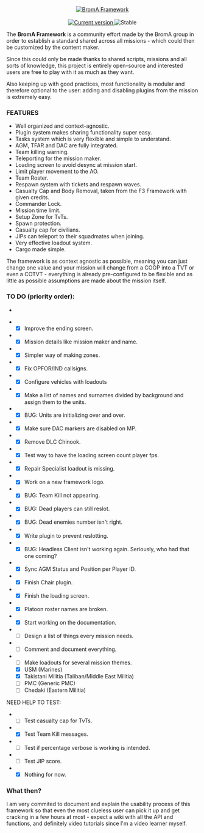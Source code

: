 <p align="center">
  <a href="https://github.com/Neefay/BromA-A3-Framework-Mark3">
   <img src="http://puu.sh/gvzlF/ab592e6390.png" alt="BromA Framework">
  </a>
   <br/><br/>
  <a href="https://github.com/Neefay/BromA-A3-Framework-Mark3/commits/master">
    <img src="https://img.shields.io/badge/build-00431-blue.svg" alt="Current version">
  </a>
  <img src="https://img.shields.io/badge/stable-yes-green.svg" alt="Stable">
</p>

The **BromA Framework** is a community effort made by the BromA group in order to establish a standard shared across all missions - which could then be customized by the content maker.

Since this could only be made thanks to shared scripts, missions and all sorts of knowledge, this project is entirely open-source and interested users are free to play with it as much as they want.

Also keeping up with good practices, most functionality is modular and therefore optional to the user: adding and disabling plugins from the mission is extremely easy.

### FEATURES
*	Well organized and context-agnostic.
*	Plugin system makes sharing functionality super easy.
*	Tasks system which is very flexible and simple to understand.
*	AGM, TFAR and DAC are fully integrated.
*	Team killing warning.
*	Teleporting for the mission maker.
*	Loading screen to avoid desync at mission start.
*	Limit player movement to the AO.
*	Team Roster.
*	Respawn system with tickets and respawn waves.
*	Casualty Cap and Body Removal, taken from the F3 Framework with given credits.
*	Commander Lock.
*	Mission time limit.
*	Setup Zone for TvTs.
*	Spawn protection.
*	Casualty cap for civilians.
*	JIPs can teleport to their squadmates when joining.
*	Very effective loadout system.
*	Cargo made simple.

The framework is as context agnostic as possible, meaning you can just change one value and your mission will change from a COOP into a TVT or even a COTVT - everything is already pre-configured to be flexible and as little as possible assumptions are made about the mission itself.

### TO DO (priority order):
-
*	- [X] Improve the ending screen.
*	- [X] Mission details like mission maker and name.
*	- [X] Simpler way of making zones.
*	- [X] Fix OPFOR/IND callsigns.
*	- [X] Configure vehicles with loadouts
*	- [X] Make a list of names and surnames divided by background and assign them to the units.
*	- [X] BUG: Units are initializing over and over.
*	- [X] Make sure DAC markers are disabled on MP.
*	- [X] Remove DLC Chinook.
*	- [X] Test  way to have the loading screen count player fps.
*	- [X] Repair Specialist loadout is missing.
*	- [X] Work on a new framework logo.
*	- [X] BUG: Team Kill not appearing.
*	- [X] BUG: Dead players can still reslot.
*	- [X] BUG: Dead enemies number isn't right.
*	- [X] Write plugin to prevent reslotting.
*	- [X] BUG: Headless Client isn't working again. Seriously, who had that one coming?
*	- [X] Sync AGM Status and Position per Player ID.
*	- [X] Finish Chair plugin.
*	- [X] Finish the loading screen.
*	- [X] Platoon roster names are broken.
*	- [X] Start working on the documentation.
*	- [ ] Design a list of things every mission needs.
*	- [ ] Comment and document everything.
*	- [ ] Make loadouts for several mission themes.
	- [X] USM (Marines)
	- [X] Takistani Militia (Taliban/Middle East Militia)
	- [ ] PMC (Generic PMC)
	- [ ] Chedaki (Eastern Militia)

NEED HELP TO TEST:

*	- [ ] Test casualty cap for TvTs.
*	- [X] Test Team Kill messages.
*	- [ ] Test if percentage verbose is working is intended.
*	- [ ] Test JIP score.
*	- [X] Nothing for now.

### What then?

I am very commited to document and explain the usability process of this framework so that even the most clueless user can pick it up and get cracking in a few hours at most - expect a wiki with all the API and functions, and definitely video tutorials since I'm a video learner myself.
